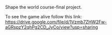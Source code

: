 Shape the world course-final project.

To see the game alive follow this link:
https://drive.google.com/file/d/1Vzmb7ZHW2Fw-aGRspzY2qhPg2CD_JyCo/view?usp=sharing
